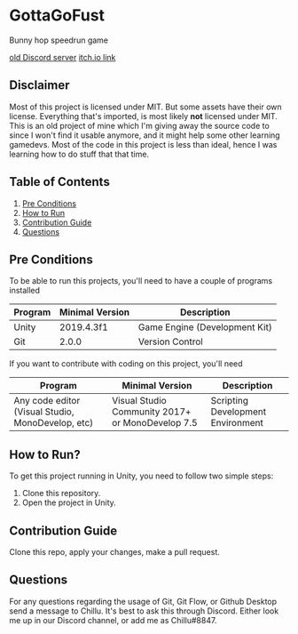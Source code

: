 # GottaGoFust

Bunny hop speedrun game

[old Discord server](https://discordapp.com/invite/UQ9Ka7u)
[itch.io link](https://chillu.itch.io/gottagofust)

## Disclaimer

Most of this project is licensed under MIT. But some assets have their own license. Everything that's imported, is most likely **not** licensed under MIT.
This is an old project of mine which I'm giving away the source code to since I won't find it usable anymore, and it might help some other learning gamedevs. Most of the code in this project is less than ideal, hence I was learning how to do stuff that that time.

## Table of Contents

1. [Pre Conditions](#pre-conditions)
2. [How to Run](#how-to-run)
3. [Contribution Guide](#contribution-guide)
4. [Questions](#questions)

## Pre Conditions

To be able to run this projects, you'll need to have a couple of programs installed

| Program | Minimal Version | Description                   |
| ------- | --------------- | ----------------------------- |
| Unity   | 2019.4.3f1      | Game Engine (Development Kit) |
| Git     | 2.0.0           | Version Control               |

If you want to contribute with coding on this project, you'll need

| Program                                           | Minimal Version                                  | Description                       |
| ------------------------------------------------- | ------------------------------------------------ | --------------------------------- |
| Any code editor (Visual Studio, MonoDevelop, etc) | Visual Studio Community 2017+ or MonoDevelop 7.5 | Scripting Development Environment |

## How to Run?

To get this project running in Unity, you need to follow two simple steps:

1. Clone this repository.
2. Open the project in Unity.

## Contribution Guide

Clone this repo, apply your changes, make a pull request.

## Questions

For any questions regarding the usage of Git, Git Flow, or Github Desktop send a message to Chillu. It's best to ask this through Discord. Either look me up in our Discord channel, or add me as Chillu#8847.
